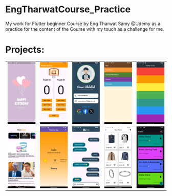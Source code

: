 # EngTharwatCourse_Practice
My work for Flutter beginner Course by Eng Tharwat Samy @Udemy as a practice for the content of the Course with my touch as a challenge for me.

# Projects:

<table>
  <tr>
    <td><img src="Screenshot_1729196863.png" alt="Birthday Card" width="150"/></td>
    <td><img src="Screenshot_1729196320.png" alt="Basketball Points Counter" width="150"/></td>
    <td><img src="Screenshot_1729197217.png" alt="Business Card" width="150"/></td>
    <td><img src="Screenshot_1729199873.png" alt="Toku App" width="150"/></td>
    <td><img src="Screenshot_1729198327.png" alt="Tunes App" width="150"/></td>
  </tr>
  <tr>
    <td><img src="Screenshot_1729200987.png" alt="News App" width="150"/></td>
    <td><img src="Screenshot_1729202197.png" alt="Weather App" width="150"/></td>
    <td><img src="Screenshot_1729202876.png" alt="Chat App" width="150"/></td>
    <td><img src="Screenshot_1729203574.png" alt="Store App" width="150"/></td>
    <td><img src="Screenshot_1729204308.png" alt="Note App" width="150"/></td>
  </tr>
</table>

